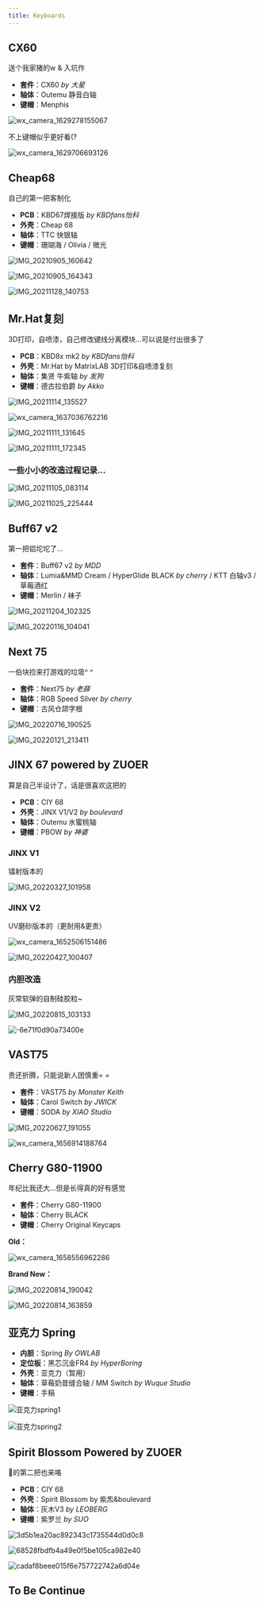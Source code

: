 ```yaml
---
title: Keyboards
---
```


## CX60

送个我家猪的w & 入坑作

- **套件**：CX60 *by 大星*
- **轴体**：Outemu 静音白轴
- **键帽**：Menphis

![wx_camera_1629278155067](./KBDwx_camera_1629278155067.jpg)

不上键帽似乎更好看(?

![wx_camera_1629706693126](./KBDwx_camera_1629706693126.jpg)

## Cheap68

自己的第一把客制化

- **PCB**：KBD67焊接版 *by KBDfans怡科*
- **外壳**：Cheap 68
- **轴体**：TTC 快银轴
- **键帽**：珊瑚海 / Olivia / 微光

![IMG_20210905_160642](./KBDIMG_20210905_160642.jpg)

![IMG_20210905_164343](./KBDIMG_20210905_164343.jpg)

![IMG_20211128_140753](./KBDIMG_20211128_140753.jpg)

## Mr.Hat复刻

3D打印，自喷漆，自己修改键线分离模块...可以说是付出很多了

- **PCB**：KBD8x mk2 *by KBDfans怡科*
- **外壳**：Mr.Hat by MatrixLAB 3D打印&自喷漆复刻
- **轴体**：集贤 牛紫轴 *by 发狗*
- **键帽**：德古拉伯爵 *by Akko*

![IMG_20211114_135527](./KBDIMG_20211114_135527.jpg)

![wx_camera_1637036762216](./KBDwx_camera_1637036762216.jpg)

![IMG_20211111_131645](./KBDIMG_20211111_131645.jpg)

![IMG_20211111_172345](./KBDIMG_20211111_172345.jpg)

### 一些小小的改造过程记录...

![IMG_20211105_083114](./KBDIMG_20211105_083114.jpg)

![IMG_20211025_225444](./KBDIMG_20211025_225444.jpg)

## Buff67 v2

第一把铝坨坨了...

- **套件**：Buff67 v2 *by MDD*
- **轴体**：Lumia&MMD Cream / HyperGlide BLACK *by cherry* / KTT 白轴v3 / 草莓酒红
- **键帽**：Merlin / 袜子

![IMG_20211204_102325](./KBDIMG_20211204_102325.jpg)

![IMG_20220116_104041](./KBDIMG_20220116_104041.jpg)

## Next 75

一伯块捡来打游戏的垃圾^ ^

- **套件**：Next75 *by 老薛*
- **轴体**：RGB Speed Silver *by cherry*
- **键帽**：古风仓颉字根

![IMG_20220716_190525](./KBDIMG_20220716_190525.jpg)

![IMG_20220121_213411](./KBDIMG_20220121_213411.jpg)

## JINX 67 powered by ZUOER

算是自己半设计了，话是很喜欢这把的

- **PCB**：CIY 68
- **外壳**：JINX V1/V2 *by boulevard*
- **轴体**：Outemu 水蜜桃轴
- **键帽**：PBOW *by 神婆*

### JINX V1

镭射版本的

![IMG_20220327_101958](./KBDIMG_20220327_101958.jpg)

### JINX V2

UV磨砂版本的（更耐用&更贵）

![wx_camera_1652506151486](./KBDwx_camera_1652506151486.jpg)

![IMG_20220427_100407](./KBDIMG_20220427_100407.jpg)

### 内胆改造

灰常软弹的自制硅胶粒~

![IMG_20220815_103133](./KBDIMG_20220815_103133.jpg)

![-6e71f0d90a73400e](./KBD-6e71f0d90a73400e.jpg)

## VAST75

贵还折腾，只能说新人团慎重= =

- **套件**：VAST75 *by Monster Keith*
- **轴体**：Carol Switch *by JWICK*
- **键帽**：SODA *by XIAO Studio*

![IMG_20220627_191055](./KBDIMG_20220627_191055.jpg)

![wx_camera_1656914188764](./KBDwx_camera_1656914188764.jpg)

## Cherry G80-11900

年纪比我还大...但是长得真的好有感觉

- **套件**：Cherry G80-11900
- **轴体**：Cherry BLACK
- **键帽**：Cherry Original Keycaps

**Old：**

![wx_camera_1658556962286](./KBDwx_camera_1658556962286.jpg)

**Brand New：**

![IMG_20220814_190042](./KBDIMG_20220814_190042.jpg)

![IMG_20220814_163859](./KBDIMG_20220814_163859.jpg)

## 亚克力 Spring

- **内胆**：Spring *By OWLAB*
- **定位板**：黑芯沉金FR4 *by HyperBoring*
- **外壳**：亚克力（暂用）
- **轴体**：草莓奶昔缝合轴 / MM Switch *by Wuque Studio*
- **键帽**：手稿

![亚克力spring1](./KBD亚克力spring1.jpg)

![亚克力spring2](./KBD亚克力spring2.jpg)

## Spirit Blossom Powered by ZUOER

🐽的第二把也来咯

- **PCB**：CIY 68
- **外壳**：Spirit Blossom by 紫炁&boulevard
- **轴体**：灰木V3 *by LEOBERG*
- **键帽**：紫罗兰 *by SUO*

![3d5b1ea20ac892343c1735544d0d0c8](./KBD3d5b1ea20ac892343c1735544d0d0c8.jpg)

![68528fbdfb4a49e0f5be105ca982e40](./KBD68528fbdfb4a49e0f5be105ca982e40.jpg)

![cadaf8beee015f6e757722742a6d04e](./KBDcadaf8beee015f6e757722742a6d04e.jpg)

## To Be Continue